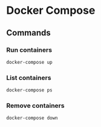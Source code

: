 # Docker Compose

## Commands

### Run containers

```bash
docker-compose up
```

### List containers

```bash
docker-compose ps
```

### Remove containers

```bash
docker-compose down
```
